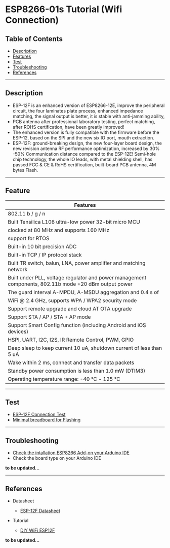 # ESP8266-01s Tutorial (Wifi Connection)

## Table of Contents

-   [Description](#description)
-   [Features](#features)
-   [Test](#test)
-   [Troubleshooting](#troubleshooting)
-   [References](#references)

---

## Description

-   ESP-12F is an enhanced version of ESP8266-12E, improve the peripheral circuit, the four laminates plate process, enhanced impedance matching, the signal output is better, it is stable with anti-jamming ability,
-   PCB antenna after professional laboratory testing, perfect matching, after ROHS certification, have been greatly improved!
-   The enhanced version is fully compatible with the firmware before the ESP-12, based on the SPI and the new six IO port, mouth extraction.
-   ESP-12F: ground-breaking design, the new four-layer board design, the new revision antenna RF performance optimization, increased by 30% -50% Communication distance compared to the ESP-12E! Semi-hole chip technology, the whole IO leads, with metal shielding shell, has passed FCC & CE & RoHS certification, built-board PCB antenna, 4M bytes Flash.

---

## Feature

| Features                                                                                              |
| ----------------------------------------------------------------------------------------------------- |
| 802.11 b / g / n                                                                                      |
| Built Tensilica L106 ultra-low power 32-bit micro MCU                                                 |
| clocked at 80 MHz and supports 160 MHz                                                                |
| support for RTOS                                                                                      |
| Built-in 10 bit precision ADC                                                                         |
| Built-in TCP / IP protocol stack                                                                      |
| Built TR switch, balun, LNA, power amplifier and matching network                                     |
| Built under PLL, voltage regulator and power management components, 802.11b mode +20 dBm output power |
| The guard interval A-MPDU, A-MSDU aggregation and 0.4 s of                                            |
| WiFi @ 2.4 GHz, supports WPA / WPA2 security mode                                                     |
| Support remote upgrade and cloud AT OTA upgrade                                                       |
| Support STA / AP / STA + AP mode                                                                      |
| Support Smart Config function (including Android and iOS devices)                                     |
| HSPI, UART, I2C, I2S, IR Remote Control, PWM, GPIO                                                    |
| Deep sleep to keep current 10 uA, shutdown current of less than 5 uA                                  |
| Wake within 2 ms, connect and transfer data packets                                                   |
| Standby power consumption is less than 1.0 mW (DTIM3)                                                 |
| Operating temperature range: -40 ℃ - 125 ℃                                                            |

---

## Test

-   [ESP-12F Connection Test](https://www.instructables.com/ESP-12F-ESP8266-Module-Connection-Test/)
-   [Minimal breadboard for Flashing](https://www.instructables.com/ESP-12F-ESP8266-Module-Minimal-Breadboard-for-Flas/)

---

## Troubleshooting

-   [Check the intallation ESP8266 Add-on your Arduino IDE](https://arduino.esp8266.com/Arduino/versions/2.3.0/doc/installing.html)
-   Check the board type on your Arduino IDE

**to be updated...**

---

## References

-   Datasheet

    -   [ESP-12F Datasheet](http://bit.ly/3c0nJMF)

-   Tutorial
    -   [DIY WiFi ESP12F](https://youtu.be/IjOHjTZXUoo)

**to be updated...**
